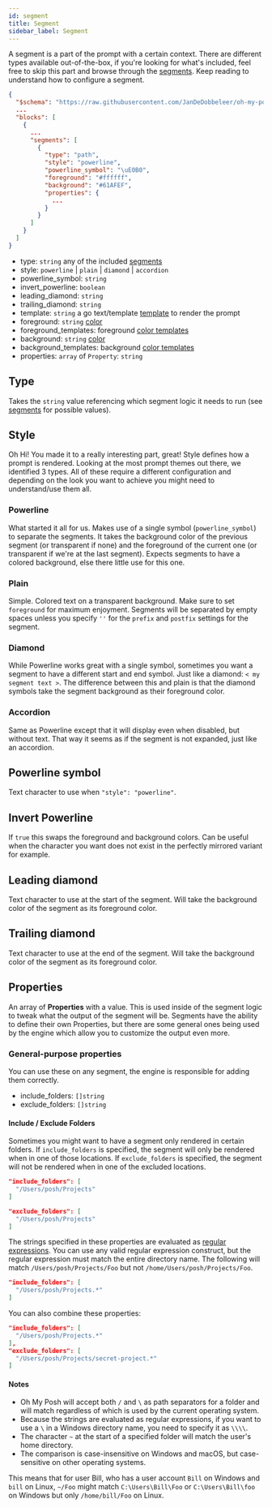 ```yaml
---
id: segment
title: Segment
sidebar_label: Segment
---
```


A segment is a part of the prompt with a certain context. There are different types available out-of-the-box, if you're
looking for what's included, feel free to skip this part and browse through the [segments][segments]. Keep reading to
understand how to configure a segment.

```json
{
  "$schema": "https://raw.githubusercontent.com/JanDeDobbeleer/oh-my-posh/main/themes/schema.json",
  ...
  "blocks": [
    {
      ...
      "segments": [
        {
          "type": "path",
          "style": "powerline",
          "powerline_symbol": "\uE0B0",
          "foreground": "#ffffff",
          "background": "#61AFEF",
          "properties": {
            ...
          }
        }
      ]
    }
  ]
}
```

- type: `string` any of the included [segments][segments]
- style: `powerline` | `plain` | `diamond` | `accordion`
- powerline_symbol: `string`
- invert_powerline: `boolean`
- leading_diamond: `string`
- trailing_diamond: `string`
- template: `string` a go text/template [template][templates] to render the prompt
- foreground: `string` [color][colors]
- foreground_templates: foreground [color templates][color-templates]
- background: `string` [color][colors]
- background_templates: background [color templates][color-templates]
- properties: `array` of `Property`: `string`

## Type

Takes the `string` value referencing which segment logic it needs to run (see [segments][segments] for possible values).

## Style

Oh Hi! You made it to a really interesting part, great! Style defines how a prompt is rendered. Looking at the most prompt
themes out there, we identified 3 types. All of these require a different configuration and depending on the look
you want to achieve you might need to understand/use them all.

### Powerline

What started it all for us. Makes use of a single symbol (`powerline_symbol`) to separate the segments. It takes the
background color of the previous segment (or transparent if none) and the foreground of the current one (or transparent
if we're at the last segment). Expects segments to have a colored background, else there little use for this one.

### Plain

Simple. Colored text on a transparent background. Make sure to set `foreground` for maximum enjoyment.
Segments will be separated by empty spaces unless you specify `''` for the `prefix` and `postfix` settings for the segment.

### Diamond

While Powerline works great with a single symbol, sometimes you want a segment to have a different start and end symbol.
Just like a diamond: `< my segment text >`. The difference between this and plain is that the diamond symbols take the
segment background as their foreground color.

### Accordion

Same as Powerline except that it will display even when disabled, but without text. That way it seems
as if the segment is not expanded, just like an accordion.

## Powerline symbol

Text character to use when `"style": "powerline"`.

## Invert Powerline

If `true` this swaps the foreground and background colors. Can be useful when the character you want does not exist
in the perfectly mirrored variant for example.

## Leading diamond

Text character to use at the start of the segment. Will take the background color of the segment as
its foreground color.

## Trailing diamond

Text character to use at the end of the segment. Will take the background color of the segment as its foreground color.

## Properties

An array of **Properties** with a value. This is used inside of the segment logic to tweak what the output of the segment
will be. Segments have the ability to define their own Properties, but there are some general ones being used by the
engine which allow you to customize the output even more.

### General-purpose properties

You can use these on any segment, the engine is responsible for adding them correctly.

- include_folders: `[]string`
- exclude_folders: `[]string`

#### Include / Exclude Folders

Sometimes you might want to have a segment only rendered in certain folders. If `include_folders` is specified,
the segment will only be rendered when in one of those locations. If `exclude_folders` is specified, the segment
will not be rendered when in one of the excluded locations.

```json
"include_folders": [
  "/Users/posh/Projects"
]
```

```json
"exclude_folders": [
  "/Users/posh/Projects"
]
```

The strings specified in these properties are evaluated as [regular expressions][regex]. You
can use any valid regular expression construct, but the regular expression must match the entire directory
name. The following will match `/Users/posh/Projects/Foo` but not `/home/Users/posh/Projects/Foo`.

```json
"include_folders": [
  "/Users/posh/Projects.*"
]
```

You can also combine these properties:

```json
"include_folders": [
  "/Users/posh/Projects.*"
],
"exclude_folders": [
  "/Users/posh/Projects/secret-project.*"
]
```

#### Notes

- Oh My Posh will accept both `/` and `\` as path separators for a folder and will match regardless of which
is used by the current operating system.
- Because the strings are evaluated as regular expressions, if you want to use a `\` in a Windows
directory name, you need to specify it as `\\\\`.
- The character `~` at the start of a specified folder will match the user's home directory.
- The comparison is case-insensitive on Windows and macOS, but case-sensitive on other operating systems.

This means that for user Bill, who has a user account `Bill` on Windows and `bill` on Linux,  `~/Foo` might match
`C:\Users\Bill\Foo` or `C:\Users\Bill\foo` on Windows but only `/home/bill/Foo` on Linux.

[segments]: /docs/battery
[colors]: /docs/configuration/colors
[go-text-template]: https://golang.org/pkg/text/template/
[sprig]: https://masterminds.github.io/sprig/
[regex]: https://www.regular-expressions.info/tutorial.html
[templates]: /docs/configuration/templates
[color-templates]: /docs/configuration/colors#color-templates
